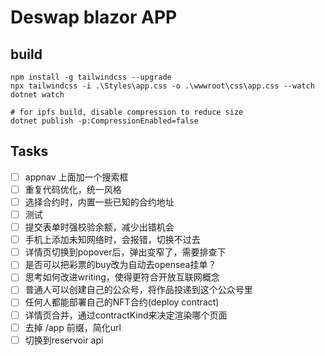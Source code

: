 # Deswap blazor APP

## build

```shell
npm install -g tailwindcss --upgrade
npx tailwindcss -i .\Styles\app.css -o .\wwwroot\css\app.css --watch
dotnet watch

# for ipfs build, disable compression to reduce size
dotnet publish -p:CompressionEnabled=false
```

## Tasks

- [ ] appnav 上面加一个搜索框
- [ ] 重复代码优化，统一风格
- [ ] 选择合约时，内置一些已知的合约地址
- [ ] 测试
- [ ] 提交表单时强校验余额，减少出错机会
- [ ] 手机上添加未知网络时，会报错，切换不过去
- [ ] 详情页切换到popover后，弹出变窄了，需要排查下
- [ ] 是否可以把彩票的buy改为自动去opensea挂单？
- [ ] 思考如何改进writing，使得更符合开放互联网概念
- [ ] 普通人可以创建自己的公众号，将作品投递到这个公众号里
- [ ] 任何人都能部署自己的NFT合约(deploy contract)
- [ ] 详情页合并，通过contractKind来决定渲染哪个页面
- [ ] 去掉 /app 前缀，简化url
- [ ] 切换到reservoir api
